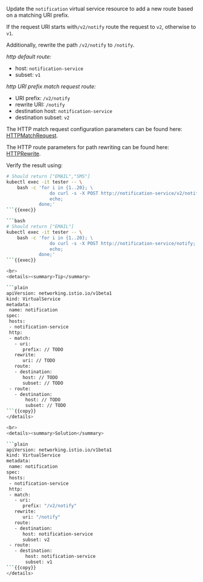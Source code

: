 Update the `notification` virtual service resource to add a new route based on a matching URI prefix.

If the request URI starts with`/v2/notify` route the request to `v2`, otherwise to `v1`.

Additionally, rewrite the path `/v2/notify` to `/notify`.

*http default route:*
* host: `notification-service`
* subset: `v1`

*http URI prefix match request route:*
* URI prefix: `/v2/notify`
* rewrite URI: `/notify`
* destination host: `notification-service`
* destination subset: `v2`

The HTTP match request configuration parameters can be found here:
[HTTPMatchRequest](https://istio.io/latest/docs/reference/config/networking/virtual-service/#HTTPMatchRequest).

The HTTP route parameters for path rewriting can be found here:
[HTTPRewrite](https://istio.io/latest/docs/reference/config/networking/virtual-service/#HTTPRewrite).

Verify the result using:
```bash
# Should return ["EMAIL","SMS"]
kubectl exec -it tester -- \
    bash -c 'for i in {1..20}; \
                do curl -s -X POST http://notification-service/v2/notify;
                echo;
            done;'
```{{exec}}

```bash
# Should return ["EMAIL"]
kubectl exec -it tester -- \
    bash -c 'for i in {1..20}; \
                do curl -s -X POST http://notification-service/notify;
                echo;
            done;'
```{{exec}}

<br>
<details><summary>Tip</summary>

```plain
apiVersion: networking.istio.io/v1beta1
kind: VirtualService
metadata:
 name: notification
spec:
 hosts:
 - notification-service
 http:
 - match:
   - uri:
      prefix: // TODO
   rewrite:
      uri: // TODO
   route:
   - destination:
      host: // TODO
      subset: // TODO
 - route:
   - destination:
       host: // TODO
       subset: // TODO
```{{copy}}
</details>

<br>
<details><summary>Solution</summary>

```plain
apiVersion: networking.istio.io/v1beta1
kind: VirtualService
metadata:
 name: notification
spec:
 hosts:
 - notification-service
 http:
 - match:
   - uri:
      prefix: "/v2/notify"
   rewrite:
      uri: "/notify"
   route:
   - destination:
      host: notification-service
      subset: v2
 - route:
   - destination:
       host: notification-service
       subset: v1
```{{copy}}
</details>
